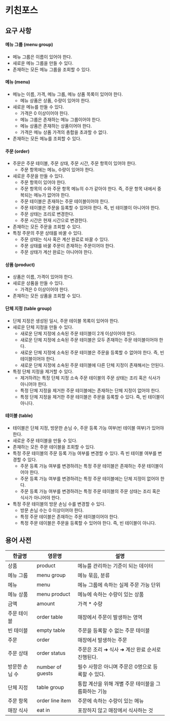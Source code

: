 # 키친포스

## 요구 사항

#### 메뉴 그룹 (menu group)

- 메뉴 그룹은 이름이 있어야 한다.
- 새로운 메뉴 그룹을 만들 수 있다.
- 존재하는 모든 메뉴 그룹을 조회할 수 있다.

#### 메뉴 (menu)

- 메뉴는 이름, 가격, 메뉴 그룹, 메뉴 상품 목록이 있어야 한다.
  - 메뉴 상품은 상품, 수량이 있어야 한다.
- 새로운 메뉴를 만들 수 있다.
  - 가격은 0 이상이어야 한다.
  - 메뉴 그룹은 존재하는 메뉴 그룹이어야 한다.
  - 메뉴 상품은 존재하는 상품이어야 한다.
  - 가격은 메뉴 상품 가격의 총합을 초과할 수 없다.
- 존재하는 모든 메뉴를 조회할 수 있다.

#### 주문 (order)

- 주문은 주문 테이블, 주문 상태, 주문 시간, 주문 항목이 있어야 한다.
  - 주문 항목에는 메뉴, 수량이 있어야 한다.
- 새로운 주문을 만들 수 있다.
  - 주문 항목이 있어야 한다.
  - 주문 항목의 수와 주문 항목 메뉴의 수가 같아야 한다. 즉, 주문 항목 내에서 중복되는 메뉴가 없어야 한다.
  - 주문 테이블은 존재하는 주문 테이블이어야 한다.
  - 주문 테이블은 주문을 등록할 수 있어야 한다. 즉, 빈 테이블이 아니어야 한다.
  - 주문 상태는 조리로 변경한다.
  - 주문 시간은 현재 시간으로 변경한다.
- 존재하는 모든 주문을 조회할 수 있다.
- 특정 주문의 주문 상태를 바꿀 수 있다.
  - 주문 상태는 식사 혹은 계산 완료로 바꿀 수 있다.
  - 주문 상태를 바꿀 주문이 존재하는 주문이어야 한다.
  - 주문 상태가 계산 완료는 아니어야 한다.

#### 상품 (product)

- 상품은 이름, 가격이 있어야 한다.
- 새로운 상품을 만들 수 있다.
  - 가격은 0 이상이어야 한다.
- 존재하는 모든 상품을 조회할 수 있다.

#### 단체 지정 (table group)

- 단체 지정은 생성된 일시, 주문 테이블 목록이 있어야 한다.
- 새로운 단체 지정을 만들 수 있다.
  - 새로운 단체 지정에 소속된 주문 테이블이 2개 이상이어야 한다.
  - 새로운 단체 지정에 소속된 주문 테이블은 모두 존재하는 주문 테이블이어야 한다.
  - 새로운 단체 지정에 소속된 주문 테이블은 주문을 등록할 수 없어야 한다. 즉, 빈 테이블이어야 한다.
  - 새로운 단체 지정에 소속된 주문 테이블에 다른 단체 지정이 존재해서는 안된다.
- 특정 단체 지정을 제거할 수 있다.
  - 제거하려는 특정 단체 지정 소속 주문 테이블의 주문 상태는 조리 혹은 식사가 아니어야 한다.
  - 특정 단체 지정을 제거한 주문 테이블에는 존재하는 단체 지정이 없어야 한다.
  - 특정 단체 지정을 제거한 주문 테이블은 주문을 등록할 수 있다. 즉, 빈 테이블이 아니다.

#### 테이블 (table)

- 테이블은 단체 지정, 방문한 손님 수, 주문 등록 가능 여부(빈 테이블 여부)가 있어야 한다.
- 새로운 주문 테이블을 만들 수 있다.
- 존재하는 모든 주문 테이블을 조회할 수 있다.
- 특정 주문 테이블의 주문 등록 가능 여부를 변경할 수 있다. 즉 빈 테이블 여부를 변경할 수 있다.
  - 주문 등록 가능 여부를 변경하려는 특정 주문 테이블은 존재하는 주문 테이블이어야 한다.
  - 주문 등록 가능 여부를 변경하려는 특정 주문 테이블에는 단체 지정이 없어야 한다.
  - 주문 등록 가능 여부를 변경하려는 특정 주문 테이블의 주문 상태는 조리 혹은 식사가 아니어야 한다.
- 특정 주문 테이블의 방문 손님 수를 변경할 수 있다.
  - 방문 손님 수는 0 이상이어야 한다.
  - 특정 주문 테이블은 존재하는 주문 테이블이어야 한다.
  - 특정 주문 테이블은 주문을 등록할 수 있어야 한다. 즉, 빈 테이블이 아니다.



## 용어 사전

| 한글명 | 영문명 | 설명 |
| --- | --- | --- |
| 상품 | product | 메뉴를 관리하는 기준이 되는 데이터 |
| 메뉴 그룹 | menu group | 메뉴 묶음, 분류 |
| 메뉴 | menu | 메뉴 그룹에 속하는 실제 주문 가능 단위 |
| 메뉴 상품 | menu product | 메뉴에 속하는 수량이 있는 상품 |
| 금액 | amount | 가격 * 수량 |
| 주문 테이블 | order table | 매장에서 주문이 발생하는 영역 |
| 빈 테이블 | empty table | 주문을 등록할 수 없는 주문 테이블 |
| 주문 | order | 매장에서 발생하는 주문 |
| 주문 상태 | order status | 주문은 조리 ➜ 식사 ➜ 계산 완료 순서로 진행된다. |
| 방문한 손님 수 | number of guests | 필수 사항은 아니며 주문은 0명으로 등록할 수 있다. |
| 단체 지정 | table group | 통합 계산을 위해 개별 주문 테이블을 그룹화하는 기능 |
| 주문 항목 | order line item | 주문에 속하는 수량이 있는 메뉴 |
| 매장 식사 | eat in | 포장하지 않고 매장에서 식사하는 것 |

